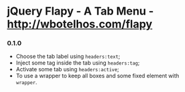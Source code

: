 # jQuery Flapy - A Tab Menu - http://wbotelhos.com/flapy

### 0.1.0

+ Choose the tab label using `headers:text`;
+ Inject some tag inside the tab using `headers:tag`;
+ Activate some tab using `headers:active`;
+ To use a wrapper to keep all boxes and some fixed element with `wrapper`.
